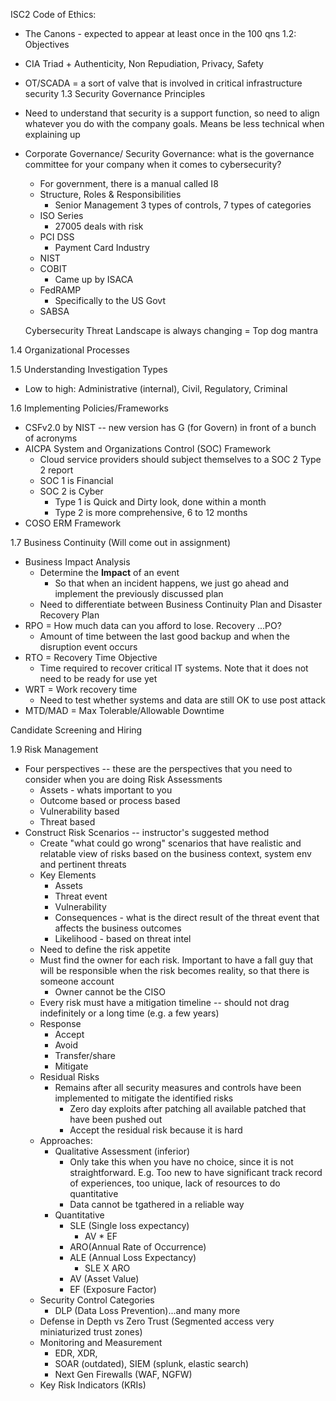 ISC2 Code of Ethics:
- The Canons - expected to appear at least once in the 100 qns
1.2: Objectives
- CIA Triad + Authenticity, Non Repudiation, Privacy, Safety
- OT/SCADA = a sort of valve that is involved in critical infrastructure security
1.3 Security Governance Principles
- Need to understand that security is a support function, so need to align whatever you do with the company goals. Means be less technical when explaining up

- Corporate Governance/ Security Governance: what is the governance committee for your company when it comes to cybersecurity?
	- For government, there is a manual called I8
	- Structure, Roles & Responsibilities
		- Senior Management
	3 types of controls, 7 types of categories
	- ISO Series
		- 27005 deals with risk
	- PCI DSS
		- Payment Card Industry
	- NIST
	- COBIT
		- Came up by ISACA
	- FedRAMP
		- Specifically to the US Govt
	- SABSA
	
	Cybersecurity Threat Landscape is always changing = Top dog mantra

1.4 Organizational Processes

1.5 Understanding Investigation Types
- Low to high: Administrative (internal), Civil, Regulatory, Criminal

1.6 Implementing Policies/Frameworks
- CSFv2.0  by NIST -- new version has G (for Govern) in front of a bunch of acronyms
- AICPA System and Organizations Control (SOC) Framework
	- Cloud service providers should subject themselves to a SOC 2 Type 2 report
	- SOC 1 is Financial
	- SOC 2 is Cyber
		- Type 1 is Quick and Dirty look, done within a month
		- Type 2 is more comprehensive, 6 to 12 months
- COSO ERM Framework

1.7 Business Continuity (Will come out in assignment)
- Business Impact Analysis
	- Determine the **Impact** of an event
		- So that when an incident happens, we just go ahead and implement the previously discussed plan
	- Need to differentiate between Business Continuity Plan and Disaster Recovery Plan
- RPO = How much data can you afford to lose. Recovery ...PO?
	- Amount of time between the last good backup and when the disruption event occurs
- RTO = Recovery Time Objective
	- Time required to recover critical IT systems. Note that it does not need to be ready for use yet
- WRT = Work recovery time
	- Need to test whether systems and data are still OK to use post attack
- MTD/MAD = Max Tolerable/Allowable Downtime

Candidate Screening and Hiring

1.9 Risk Management
- Four perspectives -- these are the perspectives that you need to consider when you are doing Risk Assessments
	- Assets - whats important to you
	- Outcome based or process based 
	- Vulnerability based
	- Threat based
- Construct Risk Scenarios -- instructor's suggested method
	- Create "what could go wrong" scenarios that have realistic and relatable view of risks based on the business context, system env and pertinent threats
	- Key Elements
		- Assets
		- Threat event
		- Vulnerability
		- Consequences - what is the direct result of the threat event that affects the business outcomes
		- Likelihood - based on threat intel
	- Need to define the risk appetite
	- Must find the owner for each risk. Important to have a fall guy that will be responsible when the risk becomes reality, so that there is someone account
		- Owner cannot be the CISO
	- Every risk must have a mitigation timeline -- should not drag indefinitely or a long time (e.g. a few years)
	- Response
		- Accept
		- Avoid
		- Transfer/share
		- Mitigate
	- Residual Risks
		- Remains after all security measures and controls have been implemented to mitigate the identified risks
			- Zero day exploits after patching all available patched that have been pushed out
			- Accept the residual risk because it is hard 
	- Approaches:
		- Qualitative Assessment (inferior)
			- Only take this when you have no choice, since it is not straightforward. E.g. Too new to have significant track record of experiences, too unique, lack of resources to do quantitative
			- Data cannot be tgathered in a reliable way
		- Quantitative
			- SLE (Single loss expectancy) 
				- AV * EF
			- ARO(Annual Rate of Occurrence)
			- ALE (Annual Loss Expectancy)
				- SLE X ARO
			- AV (Asset Value)
			- EF (Exposure Factor)
	- Security Control Categories
		- DLP (Data Loss Prevention)...and many more
	- Defense in Depth vs Zero Trust (Segmented access very miniaturized trust zones)
	- Monitoring and Measurement
		- EDR, XDR, 
		- SOAR (outdated), SIEM (splunk, elastic search)
		- Next Gen Firewalls (WAF, NGFW)
	- Key Risk Indicators (KRIs)